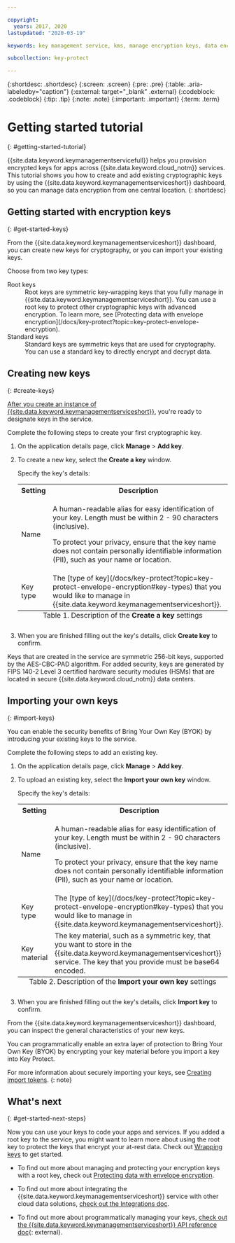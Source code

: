```yaml
---

copyright:
  years: 2017, 2020
lastupdated: "2020-03-19"

keywords: key management service, kms, manage encryption keys, data encryption, data-at-rest, protect data encryption keys

subcollection: key-protect

---
```


{:shortdesc: .shortdesc}
{:screen: .screen}
{:pre: .pre}
{:table: .aria-labeledby="caption"}
{:external: target="_blank" .external}
{:codeblock: .codeblock}
{:tip: .tip}
{:note: .note}
{:important: .important}
{:term: .term}

# Getting started tutorial
{: #getting-started-tutorial}

{{site.data.keyword.keymanagementservicefull}} helps you provision encrypted
keys for apps across {{site.data.keyword.cloud_notm}} services. This tutorial
shows you how to create and add existing cryptographic keys by using the
{{site.data.keyword.keymanagementserviceshort}} dashboard, so you can manage
data encryption from one central location.
{: shortdesc}

## Getting started with encryption keys
{: #get-started-keys}

From the {{site.data.keyword.keymanagementserviceshort}} dashboard, you can
create new keys for cryptography, or you can import your existing keys.

Choose from two key types:

<dl>
  <dt>
    Root keys
  </dt>
  <dd>
    Root keys are symmetric key-wrapping keys that you fully manage in
    {{site.data.keyword.keymanagementserviceshort}}. You can use a root key to
    protect other cryptographic keys with advanced encryption. To learn more,
    see
    [Protecting data with envelope encryption](/docs/key-protect?topic=key-protect-envelope-encryption).
  </dd>

  <dt>
    Standard keys
  </dt>
  <dd>
    Standard keys are symmetric keys that are used for cryptography. You can use
    a standard key to directly encrypt and decrypt data.
  </dd>
</dl>

## Creating new keys
{: #create-keys}

[After you create an instance of {{site.data.keyword.keymanagementserviceshort}}](/docs/key-protect?topic=key-protect-provision),
you're ready to designate keys in the service.

Complete the following steps to create your first cryptographic key.

1. On the application details page, click **Manage** &gt; **Add key**.

2. To create a new key, select the **Create a key** window.

    Specify the key's details:

    <table>
      <tr>
        <th>Setting</th>
        <th>Description</th>
      </tr>

      <tr>
        <td>
          Name
        </td>
        <td>
          <p>
            A human-readable alias for easy identification of your key. Length
            must be within 2 - 90 characters (inclusive).
          </p>
          <p>
            To protect your privacy, ensure that the key name does not contain
            personally identifiable information (PII), such as your name or
            location.
          </p>
        </td>
      </tr>

      <tr>
        <td>
          Key type
        </td>
        <td>
          The
          [type of key](/docs/key-protect?topic=key-protect-envelope-encryption#key-types)
          that you would like to manage in
          {{site.data.keyword.keymanagementserviceshort}}.
        </td>
      </tr>

      <caption style="caption-side:bottom;">
        Table 1. Description of the <b>Create a key</b> settings
      </caption>
    </table>

3. When you are finished filling out the key's details, click **Create key** to
   confirm.

Keys that are created in the service are symmetric 256-bit keys, supported by
the AES-CBC-PAD algorithm. For added security, keys are generated by FIPS 140-2
Level 3 certified hardware security modules (HSMs) that are located in secure
{{site.data.keyword.cloud_notm}} data centers.

## Importing your own keys
{: #import-keys}

You can enable the security benefits of Bring Your Own Key (BYOK) by introducing
your existing keys to the service.

Complete the following steps to add an existing key.

1. On the application details page, click **Manage** &gt; **Add key**.

2. To upload an existing key, select the **Import your own key** window.

    Specify the key's details:

    <table>
      <tr>
        <th>Setting</th>
        <th>Description</th>
      </tr>

      <tr>
        <td>
          Name
        </td>
        <td>
          <p>
            A human-readable alias for easy identification of your key. Length
            must be within 2 - 90 characters (inclusive).
          </p>
          <p>
            To protect your privacy, ensure that the key name does not contain
            personally identifiable information (PII), such as your name or
            location.
          </p>
        </td>
      </tr>

      <tr>
        <td>
          Key type
        </td>
        <td>
          The
          [type of key](/docs/key-protect?topic=key-protect-envelope-encryption#key-types)
          that you would like to manage in
          {{site.data.keyword.keymanagementserviceshort}}.
        </td>
      </tr>

      <tr>
        <td>
          Key material
        </td>
        <td>
          The key material, such as a symmetric key, that you want to store in
          the {{site.data.keyword.keymanagementserviceshort}} service. The key
          that you provide must be base64 encoded.
        </td>
      </tr>

      <caption style="caption-side:bottom;">
        Table 2. Description of the <b>Import your own key</b> settings
      </caption>
    </table>

3. When you are finished filling out the key's details, click **Import key** to
   confirm.

From the {{site.data.keyword.keymanagementserviceshort}} dashboard, you can
inspect the general characteristics of your new keys.

You can programmatically enable an extra layer of protection to Bring Your Own
Key (BYOK) by encrypting your key material before you import a key into Key
Protect.

For more information about securely importing your keys, see
[Creating import tokens](/docs/key-protect?topic=key-protect-create-import-tokens).
{: note}

## What's next
{: #get-started-next-steps}

Now you can use your keys to code your apps and services. If you added a root
key to the service, you might want to learn more about using the root key to
protect the keys that encrypt your at-rest data. Check out
[Wrapping keys](/docs/key-protect?topic=key-protect-wrap-keys) to get started.

- To find out more about managing and protecting your encryption keys with a
  root key, check out
  [Protecting data with envelope encryption](/docs/key-protect?topic=key-protect-envelope-encryption).

- To find out more about integrating the
  {{site.data.keyword.keymanagementserviceshort}} service with other cloud data
  solutions,
  [check out the Integrations doc](/docs/key-protect?topic=key-protect-integrate-services).

- To find out more about programmatically managing your keys,
  [check out the {{site.data.keyword.keymanagementserviceshort}} API reference doc](/apidocs/key-protect){: external}.
